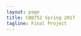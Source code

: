 ```yaml
---
layout: page
title: CBB752 Spring 2017
tagline: Final Project
---
```


<!--- ( include JB/setup ) --->

<!--- About the Course --->
<!--- -------------------  --->

<!---  - **Title:** Biomedical Data Science: Mining and Modeling --->

<!--- - **Instuctor:** [Mark Gerstein](<http://www.gersteinlab.org>) --->

<!--- - **TAs:** Mengting Gu, Paul Muir

- Check out our awesome [course website](<http://cbb752b17.gersteinlab.org>).

- Check out our [post on bioinformatics](<{% post_url 2016-4-10-Categories-of-knowledge-for-bioinformatics-education %}>). --->


<!--- ## About the Final Project --->

